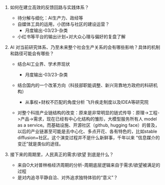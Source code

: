 1. 如何在建立高效的反馈回路与实践体系？
   - 待分解与细化：AI生产力、政经等
   - 自媒体工具的运用，小团体与社区的建设运营？
     - 月度输出-03/23-杂类
   - 小红书等平台的输出计划+对大众心理与偏好的复盘了解
  

2. AI 对当前研究体系、乃至未来整个社会生产关系的会有哪些影响？具体的机制和路径可能会有哪些？
   - 结合AI工业界、学术界现状
     - 月度输出-03/23-杂类
  
   - 结合国内的一个改革方向（科技部职能调整、新兴背靠地方政府的科研机构）
     - 从事权+财权不匹配的角度分析 飞升疾走制度以及IDEA等研究院
  
   - 对整个科技产业链结构的改变：原来是非常明显的链式传导：原理->工程->产品->需求，现在已经有中心化结构的雏形，大模型服务所有人 model as a service。而基础设施、开源社区（github, hugging face）的普及，以后的产业链甚至可能是去中心化、多点开花、各有特色的，比如stable diffusion+社区。这个演变过程并不是什么新鲜事，千年以来 “信息媒介的变迁”就是类似的途径。


3. 接下来的周期里，人民真正的需求/欲望 到底是什么？
   - 来自O大对普林格经济周期的分析-周期底层逻辑来自于需求/欲望被满足的过程
   - 是对内追寻平静自洽、对外追求独特体验的“意义”？